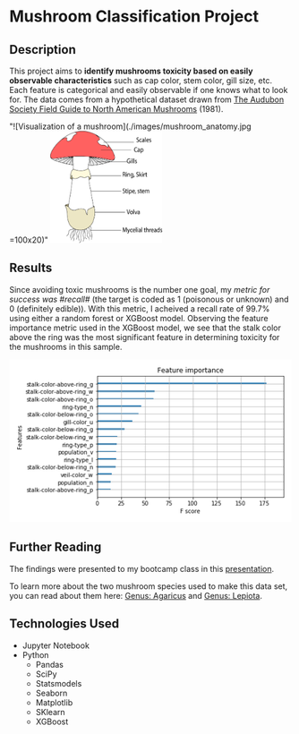 # Mushroom Classification Project 

## Description
This project aims to **identify mushrooms toxicity based on easily observable characteristics** such as cap color, stem color, gill size, etc. Each feature is categorical and easily observable if one knows what to look for. The data comes from a hypothetical dataset drawn from [The Audubon Society Field Guide to North American Mushrooms](https://www.kaggle.com/uciml/mushroom-classification) (1981). 

"![Visualization of a mushroom](./images/mushroom_anatomy.jpg =100x20)"
<img src="./images/mushroom_anatomy.jpg" width="200" height="200" />

## Results
Since avoiding toxic mushrooms is the number one goal, my _metric for success was #recall#_ (the target is coded as 1 (poisonous or unknown) and 0 (definitely edible)). With this metric, I acheived a recall rate of 99.7% using either a random forest or XGBoost model. Observing the feature importance metric used in the XGBoost model, we see that the stalk color above the ring was the most significant feature in determining toxicity for the mushrooms in this sample. 

![Visualization of Most Important Features](./images/XGBoost_feature_importance.png)

## Further Reading
The findings were presented to my bootcamp class in this [presentation]( https://drive.google.com/open?id=11ccNHS3ZSeqOpk0b0xu7EZjTV0ZqcCnWi_5yodFI7Os). 

To learn more about the two mushroom species used to make this data set, you can read about them here: [Genus: Agaricus](https://en.wikipedia.org/wiki/Agaricus) and [Genus: Lepiota](https://en.wikipedia.org/wiki/Lepiota).

## Technologies Used 
- Jupyter Notebook
- Python
    - Pandas
    - SciPy
    - Statsmodels
    - Seaborn
    - Matplotlib
    - SKlearn
    - XGBoost
